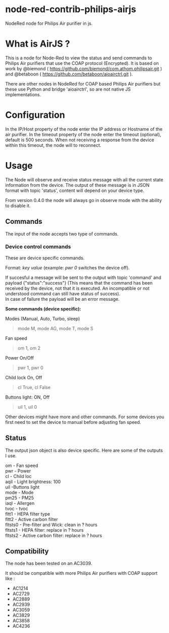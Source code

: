 # node-red-contrib-philips-airjs
NodeRed node for Philips Air purifier in js.

# What is AirJS ?

This is a node for Node-Red to view the status and send commands to Philips Air purifiers that use the COAP protocol (Encrypted).
It is based on work by @biemond ( https://github.com/biemond/com.athom.philipsair.git )
and @betaboon ( https://github.com/betaboon/aioairctrl.git ).

There are other nodes in NodeRed for COAP based Philips Air purifiers but these use Python and bridge 'aioairctrl', so are not native JS implementations.

# Configuration

In the IP/Host property of the node enter the IP address or Hostname of the air purifier.
In the timeout property of the node enter the timeout (optional), default is 500 seconds. 
When not receiving a response from the device within this timeout, the node will to reconnect.

# Usage

The Node will observe and receive status message with all the current state information from the device. The output 
of these message is in JSON format with topic 'status', content will depend on your device type.

From version 0.4.0 the node will always go in observe mode with the ability to disable it.

## Commands
The input of the node accepts two type of commands.

### Device control commands
These are device specific commands.

Format: *key* *value* (example: *pwr 0* switches the device off).

If succesful a message will be sent to the output with topic 'command' and payload {"status":"success"}
(This means that the command has been received by the device, not that it is executed. An incompatible or not understood command can still have status of success).<br>
In case of failure the payload will be an error message.

**Some commands (device specific):**

Modes (Manual, Auto, Turbo, sleep)
> mode M,
> mode AG,
> mode T,
> mode S

Fan speed
> om 1, 
> om 2

Power On/Off
> pwr 1,
> pwr 0

Child lock On, Off
> cl True,
> cl False

Buttons light: ON, Off
> uil 1,
> uil 0

Other devices might have more and other commands. 
For some devices you first need to set the device to manual before adjusting fan speed.

## Status
The output json object is also device specific. Here are some of the outputs I use.

om - Fan speed  
pwr - Power  
cl - Child loc  
aqil - Light brightness: 100  
uil -Buttons light  
mode - Mode  
pm25 - PM25  
iaql - Allergen  
tvoc - tvoc  
fltt1 - HEPA filter type  
fltt2 - Active carbon filter  
fltsts0 - Pre-filter and Wick: clean in ? hours  
fltsts1 - HEPA filter: replace in ? hours  
fltsts2 - Active carbon filter: replace in ? hours  

## Compatibility
The node has been tested on an AC3039. 

It should be compatible with more Philips Air purifiers with COAP support like :
- AC1214
- AC2729
- AC2889
- AC2939
- AC3059
- AC3829
- AC3858
- AC4236

